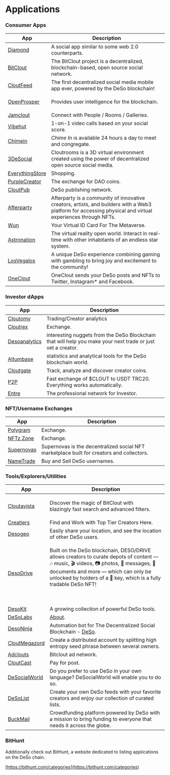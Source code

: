 # Applications

### Consumer Apps

| App                                               | Description                                                                                                                                               |
| ------------------------------------------------- | --------------------------------------------------------------------------------------------------------------------------------------------------------- |
| [Diamond](https://diamondapp.com)                 | A social app similar to some web 2.0 counterparts.                                                                                                        |
| [BitClout](ttps://bitclout.com)                   | The BitClout project is a decentralized, blockchain-based, open source social network.                                                                    |
| [CloutFeed](https://cloutfeedapp.com)             | The first decentralized social media mobile app ever, powered by the DeSo blockchain!                                                                     |
| [OpenProsper](https://www.openprosper.com)        | <p>Provides user intelligence for the blockchain.<br></p>                                                                                                 |
| [Jamclout](https://www.jamclout.com)              | Connect with People / Rooms / Galleries.                                                                                                                  |
| [Vibehut](https://vibehut.io)                     | 1-on-1 video calls based on your social score.                                                                                                            |
| [Chimein](https://www.chime-in.io)                | _Chime In_ is available 24 hours a day to meet and congregate.                                                                                            |
| [3DeSocial](https://cloutrooms.app)               | Cloutrooms is a 3D virtual environment created using the power of decentralized open source social media.                                                 |
| [EverythingStore](https://www.everythingstore.io) | Shopping.                                                                                                                                                 |
| [PurpleCreator](https://www.purplecreator.com)    | The exchange for DAO coins.                                                                                                                               |
| [CloutPub](https://cloutpub.org)                  | DeSo publishing network.                                                                                                                                  |
| [Afterparty](https://afterparty.ai)               | Afterparty is a community of innovative creators, artists, and builders with a Web3 platform for accessing physical and virtual experiences through NFTs. |
| [Wun](https://wun.vc)                             | Your Virtual ID Card For The Metaverse.                                                                                                                   |
| [Astronation](https://astronation.world)          | The virtual reality open world. Interact in real-time with other inhabitants of an endless star system.                                                   |
| [LosVegalos](https://www.losvegalos.com/wheel)    | A unique DeSo experience combining gaming with gambling to bring joy and excitement to the community!                                                     |
| [OneClout](https://oneclout.net)                  | OneClout  sends your DeSo posts and NFTs to Twitter, Instagram\* and Facebook.                                                                            |

### Investor dApps

| App                                                  | Description                                                                                                 |
| ---------------------------------------------------- | ----------------------------------------------------------------------------------------------------------- |
| [Cloutomy](https://cloutomy.com)                     | Trading/Creator analytics                                                                                   |
| [Cloutrex](https://cloutrex.com/bitcoin/)            | Exchange.                                                                                                   |
| [Desoanalytics](https://gemstori.com/@desoanalytics) | interesting nuggets from the DeSo Blockchain that will help you make your next trade or just vet a creator. |
| [Altumbase](https://altumbase.com/about)             | statistics and analytical tools for the DeSo blockchain world.                                              |
| [Cloutgate](https://cloutgate.com)                   | Track, analyze and discover creator coins.                                                                  |
| [P2P](https://bitcloutp2p.com)                       | Fast exchange of $CLOUT to USDT TRC20. Everything works automatically.                                      |
| [Entre](https://joinentre.com)                       | The professional network for Investor.                                                                      |

### NFT/Username Exchanges

| App                                          | Description                                                                               |
| -------------------------------------------- | ----------------------------------------------------------------------------------------- |
| [Polygram](https://polygram.cc)              | Exchange.                                                                                 |
| [NFTz Zone](https://nftz.zone)               | Exchange.                                                                                 |
| [Supernovas](https://supernovas.app)         | Supernovas is the decentralized social NFT marketplace built for creators and collectors. |
| [NameTrade](https://name-trade.com/password) | Buy and Sell DeSo usernames.                                                              |

### Tools/Explorers/Utilities&#x20;

| App                                                     | Description                                                                                                                                                                                                                                                          |
| ------------------------------------------------------- | -------------------------------------------------------------------------------------------------------------------------------------------------------------------------------------------------------------------------------------------------------------------- |
| [Cloutavista](https://cloutavista.com)                  | <p>Discover the magic of BitClout with<br>blazingly fast search and advanced filters.</p>                                                                                                                                                                            |
| [Creatiers](https://creatiers.co)                       | Find and Work with Top Tier Creators Here.                                                                                                                                                                                                                           |
| [Desogeo](https://desogeo.com)                          | Easily share your location, and see the location of other DeSo users.                                                                                                                                                                                                |
| [DesoDrive](https://www.desodrive.com)                  | <p>Built on the DeSo blockchain, DESO/DRIVE allows creators to curate depots of content — 🎶 music, 🎬 videos, 📷 photos, 📰 messages, 📃 documents and more — which can only be unlocked by holders of a 🔑 key, which is a fully tradable DeSo NFT!</p><p><br></p> |
| [DesoKit](https://desokit.com)                          | A growing collection of powerful DeSo tools.                                                                                                                                                                                                                         |
| [DeSoLabs](https://desolabs.org)                        | [About](https://desolabs.org/about/).                                                                                                                                                                                                                                |
| [DesoNinja](https://deso.ninja)                         | Automation bot for The Decentralized Social Blockchain - [DeSo](https://deso.org).                                                                                                                                                                                   |
| [CloutMegazord](https://cloutmegazord.com/landing/home) | Create a distributed account by splitting high entropy seed phrase between several owners.                                                                                                                                                                           |
| [Adclouts](https://adclouts.com)                        | Bitclout ad network.                                                                                                                                                                                                                                                 |
| [CloutCast](https://cloutcast.io)                       | Pay for post.                                                                                                                                                                                                                                                        |
| [DeSocialWorld](https://desocialworld.com)              | Do you prefer to use DeSo in your own language? DeSocialWorld will enable you to do so.                                                                                                                                                                              |
| [DeSoList](https://desolists.com)                       | Create your own DeSo feeds with your favorite creators and enjoy our collection of curated lists.                                                                                                                                                                    |
| [BuckMail](https://buckmall.cc)                         | Crowdfunding platform powered by DeSo with a mission to bring funding to everyone that needs it across the globe.                                                                                                                                                    |

### BitHunt

Additionally check out BitHunt, a website dedicated to listing applications on the DeSo chain.

[https://bithunt.com/categories](https://bithunt.com/categories)
